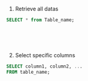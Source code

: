 1. Retrieve all datas

```sql
SELECT * from Table_name;
```

&nbsp;

&nbsp;

2. Select specific columns

```sql
SELECT column1, column2, ...
FROM table_name;
```

&nbsp;

&nbsp;

&nbsp;

&nbsp;

&nbsp;

&nbsp;

&nbsp;

&nbsp;

&nbsp;
